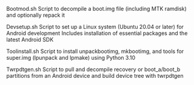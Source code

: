 Bootmod.sh  Script to decompile a boot.img file (including MTK ramdisk) and optionally repack it

Devsetup.sh  Script to set up a Linux system (Ubuntu 20.04 or later) for Android development Includes installation of essential packages and the latest Android SDK

Toolinstall.sh Script to install unpackbootimg, mkbootimg, and tools for super.img (lpunpack and lpmake) using Python 3.10

Twrpdtgen.sh Script to pull and decompile recovery or boot_a/boot_b partitions from an Android device and build device tree with twrpdtgen
